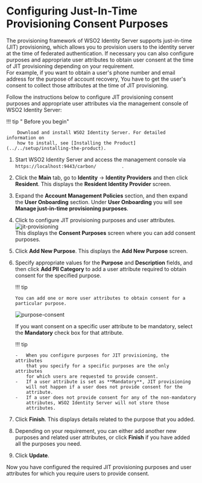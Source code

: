 # Configuring Just-In-Time Provisioning Consent Purposes

The provisioning framework of WSO2 Identity Server supports just-in-time
(JIT) provisioning, which allows you to provision users to the identity
server at the time of federated authentication. If necessary you can
also configure purposes and appropriate user attributes to obtain user
consent at the time of JIT provisioning depending on your requirement.  
For example, if you want to obtain a user's phone number and email
address for the purpose of account recovery, You have to get the user's
consent to collect those attributes at the time of JIT provisioning.

Follow the instructions below to configure JIT provisioning consent
purposes and appropriate user attributes via the management console of
WSO2 Identity Server:

!!! tip " Before you begin"
    
        Download and install WSO2 Identity Server. For detailed information on
        how to install, see [Installing the Product](../../setup/installing-the-product).
    

1.  Start WSO2 Identity Server and access the management console via
    `           https://localhost:9443/carbon/          ` .

2.  Click the **Main** tab, go to **Identity** -\> **Identity
    Providers** and then click **Resident**. This displays the
    **Resident Identity Provider** screen.
3.  Expand the **Account Management Policies** section, and then expand
    the **User Onboarding** section. Under **User Onboarding** you will
    see **Manage just-in-time provisioning purposes**.

4.  Click to configure JIT provisioning purposes and user attributes.  
    ![jit-provisioning]( ../../assets/img/using-wso2-identity-server/jit-provisioning.png)   
    This displays the **Consent Purposes** screen where you can add
    consent purposes.

5.  Click **Add New Purpose**. This displays the **Add New Purpose**
    screen.
6.  Specify appropriate values for the **Purpose** and **Description**
    fields, and then click **Add PII Category** to add a user attribute
    required to obtain consent for the specified purpose.

    !!! tip
    
        You can add one or more user attributes to obtain consent for a
        particular purpose.
      
    ![purpose-consent]( ../../assets/img/using-wso2-identity-server/purpose-consent.png) 

    If you want consent on a specific user attribute to be mandatory,
    select the **Mandatory** check box for that attribute.

    !!! tip
    
        -   When you configure purposes for JIT provisioning, the attributes
            that you specify for a specific purposes are the only attributes
            for which users are requested to provide consent.
        -   If a user attribute is set as **Mandatory**, JIT provisioning
            will not happen if a user does not provide consent for the
            attribute.
        -   If a user does not provide consent for any of the non-mandatory
            attributes, WSO2 Identity Server will not store those
            attributes.
    

7.  Click **Finish**. This displays details related to the purpose that
    you added.

8.  Depending on your requirement, you can either add another new
    purposes and related user attributes, or click **Finish** if you
    have added all the purposes you need.

9.  Click **Update**.

Now you have configured the required JIT provisioning purposes and user
attributes for which you require users to provide consent.
